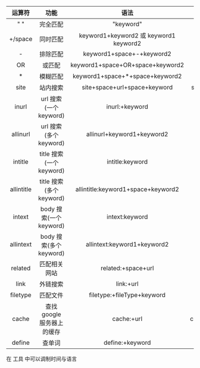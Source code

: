 |   运算符   |            功能            |                  语法                  |              实例              |
| :--------: | :------------------------: | :------------------------------------: | :----------------------------: |
|    " "     |          完全匹配          |               "keyword"                |       "google 高级搜索"        |
|  +/space   |          同时匹配          | keyword1+keyword2 或 keyword1 keyword2 | github+google 或 github google |
|     -      |          排除匹配          |       keyword1+space+-+keyword2        |          github -The           |
|     OR     |           或匹配           |    keyword1+space+OR+space+keyword2    |         github OR bing         |
|     *      |          模糊匹配          |    keyword1+space+*+space+keyword2     |           搜索 * 名            |
|    site    |          站内搜索          |      site+space+url+space+keyword      |     site zhihu.com google      |
|   inurl    |   url 搜索(一个 keyword)   |             inurl:+keyword             |            inurl:go            |
|  allinurl  |   url 搜索(多个 keyword)   |       allinurl+keyword1+keyword2       |        allinurl:go com         |
|  intitle   |  title 搜索(一个 keyword)  |            intitle:keyword             |        intitle:whatever        |
| allintitle |  title 搜索(多个 keyword)  |   allintitle:keyword1+space+keyword2   |       allintitle:grpc go       |
|   intext   |  body 搜索(一个 keyword)   |             intext:keyword             |          intext:grpc           |
| allintext  |  body 搜索(多个 keyword)   |      allintext:keyword1+keyword2       |       allintext:gprc go        |
|  related   |        匹配相关网站        |           related:+space+url           |  related: https://gitlat.com   |
|    link    |          外链搜索          |               link:+url                |         link:zhihu.com         |
|  filetype  |          匹配文件          |       filetype:+fileType+keyword       |        filetype:pdf SEO        |
|   cache    | 查找 google 服务器上的缓存 |               cache:+url               |      cache:www.zhihu.com       |
|   define   |           查单词           |            define:+keyword             |        define:function         |



在 工具 中可以调制时间与语言